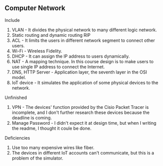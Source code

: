 Computer Network
---
Include
1. VLAN - It divides the physical network to many different logic network.
2. Static routing and dynamic routing RIP
3. ACL - It limits the users in different network segment to connect other users.
4. Wi-Fi - Wireless Fidelity.
5. DHCP - It can assign the IP address to users dynamically.
6. NAT - A mapping technique. In this course design is to make users to use single IP address to connect the Internet.
7. DNS, HTTP Server - Application layer, the seventh layer in the OSI model.
8. IoT device - It simulates the application of some physical devices to the network.

Unfinished
1. VPN - The devices' function provided by the Cisio Packet Tracer is incomplete, and I don't further research these devices because the deadline is coming.
2. Manage Password - I didn't expect it at design time, but when I writing the readme, I thought it coule be done.

Deficiencies
1. Use too many expensive wires like fiber.
2. The devices in different IoT accounts can't communicate, but this is a problem of the simulator.
